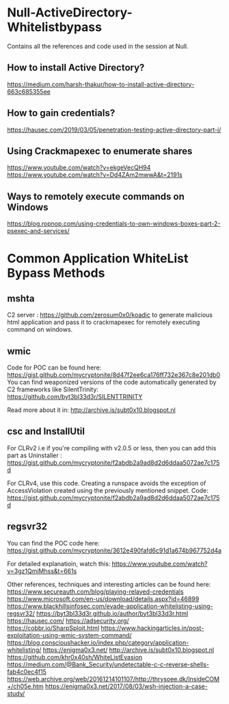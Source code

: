 # Null-ActiveDirectory-Whitelistbypass
Contains all the references and code used in the session at Null. 

## How to install Active Directory?
https://medium.com/harsh-thakur/how-to-install-active-directory-663c685355ee

## How to gain credentials? 
https://hausec.com/2019/03/05/penetration-testing-active-directory-part-i/

## Using Crackmapexec to enumerate shares 
https://www.youtube.com/watch?v=ekgeVecQH94
https://www.youtube.com/watch?v=Dd4ZAm2mwwA&t=2191s

## Ways to remotely execute commands on Windows
https://blog.ropnop.com/using-credentials-to-own-windows-boxes-part-2-psexec-and-services/

# Common Application WhiteList Bypass Methods

## mshta 
C2 server : https://github.com/zerosum0x0/koadic to generate malicious html application and pass it to crackmapexec for remotely executing command on windows.

## wmic 
Code for POC can be found here: https://gist.github.com/mycryptonite/8d47f2ee6ca176ff732e367c8e201db0  
You can find weaponized versions of the code automatically generated by C2 frameworks like SilentTrinity: https://github.com/byt3bl33d3r/SILENTTRINITY

Read more about it in:
http://archive.is/subt0x10.blogspot.nl

## csc and InstallUtil
For CLRv2 i.e if you're compiling with v2.0.5 or less, then you can add this part as Uninstaller :
https://gist.github.com/mycryptonite/f2abdb2a9ad8d2d6ddaa5072ae7c175d 

For CLRv4, use this code. Creating a runspace avoids the exception of AccessViolation created using the previously mentioned snippet. Code: https://gist.github.com/mycryptonite/f2abdb2a9ad8d2d6ddaa5072ae7c175d

## regsvr32
You can find the POC code here:
https://gist.github.com/mycryptonite/3612e490fafd6c91d1a674b967752d4a

For detailed explanatioin, watch this:
https://www.youtube.com/watch?v=3gz1QmiMhss&t=661s

Other references, techniques and interesting articles can be found here:
https://www.secureauth.com/blog/playing-relayed-credentials
https://www.microsoft.com/en-us/download/details.aspx?id=46899
https://www.blackhillsinfosec.com/evade-application-whitelisting-using-regsvr32/
https://byt3bl33d3r.github.io/author/byt3bl33d3r.html
https://hausec.com/
https://adsecurity.org/
https://cobbr.io/SharpSploit.html
https://www.hackingarticles.in/post-exploitation-using-wmic-system-command/
https://blog.conscioushacker.io/index.php/category/application-whitelisting/
https://enigma0x3.net/
http://archive.is/subt0x10.blogspot.nl
https://github.com/khr0x40sh/WhiteListEvasion
https://medium.com/@Bank_Security/undetectable-c-c-reverse-shells-fab4c0ec4f15
https://web.archive.org/web/20161214101107/http://thrysoee.dk/InsideCOM+/ch05e.htm
https://enigma0x3.net/2017/08/03/wsh-injection-a-case-study/
